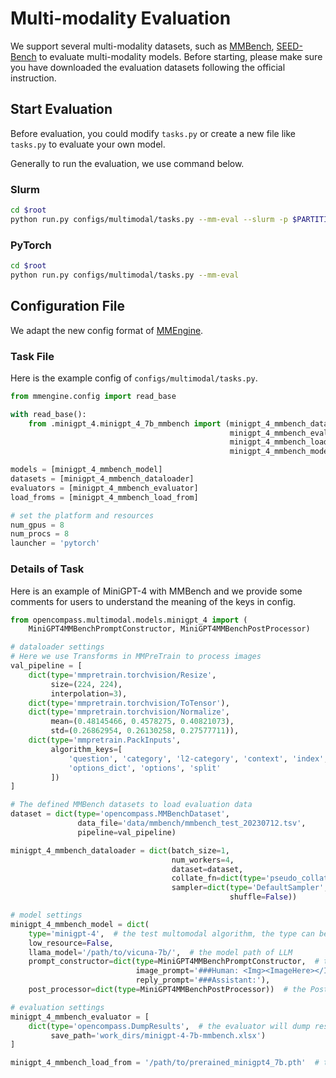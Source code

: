 # Multi-modality Evaluation

We support several multi-modality datasets, such as [MMBench](https://opencompass.org.cn/MMBench), [SEED-Bench](https://github.com/AILab-CVC/SEED-Bench) to evaluate multi-modality models. Before starting, please make sure you have downloaded the evaluation datasets following the official instruction.

## Start Evaluation

Before evaluation, you could modify `tasks.py` or create a new file like `tasks.py` to evaluate your own model.

Generally to run the evaluation, we use command below.

### Slurm

```sh
cd $root
python run.py configs/multimodal/tasks.py --mm-eval --slurm -p $PARTITION
```

### PyTorch

```sh
cd $root
python run.py configs/multimodal/tasks.py --mm-eval
```

## Configuration File

We adapt the new config format of [MMEngine](https://mmengine.readthedocs.io/en/latest/advanced_tutorials/config.html#a-pure-python-style-configuration-file-beta).

### Task File

Here is the example config of `configs/multimodal/tasks.py`.

```python
from mmengine.config import read_base

with read_base():
    from .minigpt_4.minigpt_4_7b_mmbench import (minigpt_4_mmbench_dataloader,
                                                 minigpt_4_mmbench_evaluator,
                                                 minigpt_4_mmbench_load_from,
                                                 minigpt_4_mmbench_model)

models = [minigpt_4_mmbench_model]
datasets = [minigpt_4_mmbench_dataloader]
evaluators = [minigpt_4_mmbench_evaluator]
load_froms = [minigpt_4_mmbench_load_from]

# set the platform and resources
num_gpus = 8
num_procs = 8
launcher = 'pytorch'
```

### Details of Task

Here is an example of MiniGPT-4 with MMBench and we provide some comments for
users to understand the meaning of the keys in config.

```python
from opencompass.multimodal.models.minigpt_4 import (
    MiniGPT4MMBenchPromptConstructor, MiniGPT4MMBenchPostProcessor)

# dataloader settings
# Here we use Transforms in MMPreTrain to process images
val_pipeline = [
    dict(type='mmpretrain.torchvision/Resize',
         size=(224, 224),
         interpolation=3),
    dict(type='mmpretrain.torchvision/ToTensor'),
    dict(type='mmpretrain.torchvision/Normalize',
         mean=(0.48145466, 0.4578275, 0.40821073),
         std=(0.26862954, 0.26130258, 0.27577711)),
    dict(type='mmpretrain.PackInputs',
         algorithm_keys=[
             'question', 'category', 'l2-category', 'context', 'index',
             'options_dict', 'options', 'split'
         ])
]

# The defined MMBench datasets to load evaluation data
dataset = dict(type='opencompass.MMBenchDataset',
               data_file='data/mmbench/mmbench_test_20230712.tsv',
               pipeline=val_pipeline)

minigpt_4_mmbench_dataloader = dict(batch_size=1,
                                    num_workers=4,
                                    dataset=dataset,
                                    collate_fn=dict(type='pseudo_collate'),
                                    sampler=dict(type='DefaultSampler',
                                                 shuffle=False))

# model settings
minigpt_4_mmbench_model = dict(
    type='minigpt-4',  # the test multomodal algorithm, the type can be found in `opencompass/multimodal/models/minigpt_4.py`, `@MM_MODELS.register_module('minigpt-4')`
    low_resource=False,
    llama_model='/path/to/vicuna-7b/',  # the model path of LLM
    prompt_constructor=dict(type=MiniGPT4MMBenchPromptConstructor,  # the PromptConstructor to construct the prompt
                            image_prompt='###Human: <Img><ImageHere></Img>',
                            reply_prompt='###Assistant:'),
    post_processor=dict(type=MiniGPT4MMBenchPostProcessor))  # the PostProcessor to deal with the output, process it into the required format

# evaluation settings
minigpt_4_mmbench_evaluator = [
    dict(type='opencompass.DumpResults',  # the evaluator will dump results to save_path, code can be found in `opencompass/metrics/dump_results.py`
         save_path='work_dirs/minigpt-4-7b-mmbench.xlsx')
]

minigpt_4_mmbench_load_from = '/path/to/prerained_minigpt4_7b.pth'  # the model path of linear layer between Q-Former and LLM in MiniGPT-4
```
